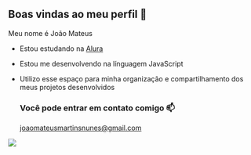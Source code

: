 ## Boas vindas ao meu perfil 🥇

Meu nome é João Mateus

- Estou estudando na [Alura](https://www.alura.com.br)
- Estou me desenvolvendo na línguagem JavaScript
- Utilizo esse espaço para minha organização e compartilhamento dos meus projetos desenvolvidos

  ### Você pode entrar em contato comigo 📫

  joaomateusmartinsnunes@gmail.com
  

![](https://media1.tenor.com/m/1XBEd972B2sAAAAd/dance-kid.gif)
  
